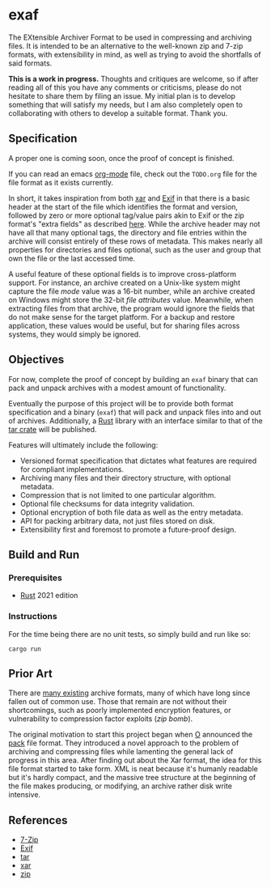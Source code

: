 # exaf

The EXtensible Archiver Format to be used in compressing and archiving files. It is intended to be an alternative to the well-known zip and 7-zip formats, with extensibility in mind, as well as trying to avoid the shortfalls of said formats.

**This is a work in progress.** Thoughts and critiques are welcome, so if after reading all of this you have any comments or criticisms, please do not hesitate to share them by filing an issue. My initial plan is to develop something that will satisfy my needs, but I am also completely open to collaborating with others to develop a suitable format. Thank you.

## Specification

A proper one is coming soon, once the proof of concept is finished.

If you can read an emacs [org-mode](https://orgmode.org) file, check out the `TODO.org` file for the file format as it exists currently.

In short, it takes inspiration from both [xar](https://en.wikipedia.org/wiki/Xar_(archiver)) and [Exif](https://en.wikipedia.org/wiki/Exif) in that there is a basic header at the start of the file which identifies the format and version, followed by zero or more optional tag/value pairs akin to Exif or the zip format's "extra fields" as described [here](https://en.wikipedia.org/wiki/ZIP_(file_format)). While the archive header may not have all that many optional tags, the directory and file entries within the archive will consist entirely of these rows of metadata. This makes nearly all properties for directories and files optional, such as the user and group that own the file or the last accessed time.

A useful feature of these optional fields is to improve cross-platform support. For instance, an archive created on a Unix-like system might capture the file *mode* value was a 16-bit number, while an archive created on Windows might store the 32-bit *file attributes* value. Meanwhile, when extracting files from that archive, the program would ignore the fields that do not make sense for the target platform. For a backup and restore application, these values would be useful, but for sharing files across systems, they would simply be ignored.

## Objectives

For now, complete the proof of concept by building an `exaf` binary that can pack and unpack archives with a modest amount of functionality.

Eventually the purpose of this project will be to provide both format specification and a binary (`exaf`) that will pack and unpack files into and out of archives. Additionally, a [Rust](https://www.rust-lang.org) library with an interface similar to that of the [tar crate](https://docs.rs/tar/latest/tar/) will be published.

Features will ultimately include the following:

* Versioned format specification that dictates what features are required for compliant implementations.
* Archiving many files and their directory structure, with optional metadata.
* Compression that is not limited to one particular algorithm.
* Optional file checksums for data integrity validation.
* Optional encryption of both file data as well as the entry metadata.
* API for packing arbitrary data, not just files stored on disk.
* Extensibility first and foremost to promote a future-proof design.

## Build and Run

### Prerequisites

* [Rust](https://www.rust-lang.org) 2021 edition

### Instructions

For the time being there are no unit tests, so simply build and run like so:

```shell
cargo run
```

## Prior Art

There are [many existing](https://en.wikipedia.org/wiki/List_of_archive_formats) archive formats, many of which have long since fallen out of common use. Those that remain are not without their shortcomings, such as poorly implemented encryption features, or vulnerability to compression factor exploits (*zip bomb*).

The original motivation to start this project began when [O](https://github.com/OttoCoddo) announced the [pack](https://pack.ac) file format. They introduced a novel approach to the problem of archiving and compressing files while lamenting the general lack of progress in this area. After finding out about the Xar format, the idea for this file format started to take form. XML is neat because it's humanly readable but it's hardly compact, and the massive tree structure at the beginning of the file makes producing, or modifying, an archive rather disk write intensive.

## References

* [7-Zip](https://www.7-zip.org)
* [Exif](https://en.wikipedia.org/wiki/Exif)
* [tar](https://en.wikipedia.org/wiki/Tar_(computing))
* [xar](https://en.wikipedia.org/wiki/Xar_(archiver))
* [zip](https://en.wikipedia.org/wiki/ZIP_(file_format))
